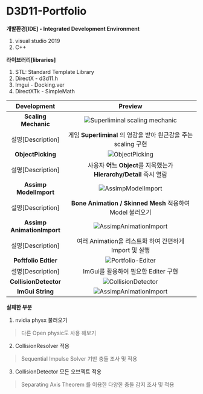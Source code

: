 # D3D11-Portfolio

**개발환경[IDE] - Integrated Development Environment**

 1. visual studio 2019
 2. C++

**라이브러리[libraries]**

 1. STL: Standard Template Library
 2. DirectX - d3d11.h
 3. Imgui - Docking.ver
 4. DirectXTk - SimpleMath



| Development | Preview |
|:---:|:---:|
|**Scaling Mechanic**|![Superliminal scaling mechanic](https://user-images.githubusercontent.com/32233160/208629664-16cc06dc-be21-44ba-bdb4-ba0d1eddb429.gif)|
| 설명[Description]|게임 **Superliminal** 의 영감을 받아 원근감을 주는 scaling 구현  |
|**ObjectPicking**| ![ObjectPicking](https://user-images.githubusercontent.com/32233160/208630023-6d29e952-b113-4247-8c84-7c6d63bc3122.gif)|
| 설명[Description]|사용자 **어느 Object**를 지목했는가 **Hierarchy/Detail** 즉시 열람 |
| **Assimp<br>ModelImport** | ![AssimpModelImport](https://user-images.githubusercontent.com/32233160/208655224-3992654d-83f9-4fa1-9694-dc6e655f20c3.gif)|
| 설명[Description]|**Bone Animation / Skinned Mesh** 적용하여 Model 불러오기|
| **Assimp<br>AnimationImport** | ![AssimpAnimationImport](https://user-images.githubusercontent.com/32233160/208655384-09edaecf-25fe-4691-ac7c-a2d91459226c.gif)|
| 설명[Description]|여러 Animation을 리스트화 하여 간편하게 Import 및 실행|
| **Poftfolio Edtier** | ![Portfolio-Editer](https://user-images.githubusercontent.com/32233160/208633415-90088c53-348c-4846-9f85-9ae53bc3356e.png) |
| 설명[Description]|ImGui를 활용하여 필요한 Editer 구현|
| **CollisionDetector** | ![CollisionDetector](https://user-images.githubusercontent.com/32233160/208656509-d833ef65-27c8-47d5-9e52-c84042bc8a36.png) |
| **ImGui String** | ![AssimpAnimationImport](https://user-images.githubusercontent.com/32233160/208657718-a379d767-4640-4b95-8f7f-fc594b745f6d.png)|

**실패한 부분**
 1. nvidia physx 불러오기 
 > 다른 Open physic도 사용 해보기 
 2. CollisionResolver 적용
   > Sequential Impulse Solver 기반 충돌 조사 및 적용
 3. CollisionDetector 모든 오브젝트 적용
  > Separating Axis Theorem 를 이용한 다양한 충돌 감지 조사 및 적용

